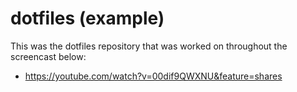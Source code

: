 # dotfiles (example)

This was the dotfiles repository that was worked on throughout the screencast below:
- https://youtube.com/watch?v=00dif9QWXNU&feature=shares
